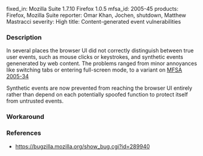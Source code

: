 fixed_in: Mozilla Suite 1.7.10
          Firefox 1.0.5
mfsa_id: 2005-45
products: Firefox, Mozilla Suite
reporter: Omar Khan, Jochen, shutdown, Matthew Mastracci
severity: High
title: Content-generated event vulnerabilities

<h3>Description</h3>

<p>In several places the browser UI did not correctly distinguish between true
user events, such as mouse clicks or keystrokes, and synthetic events
genenerated by web content. The problems ranged from minor annoyances like
switching tabs or entering full-screen mode, to a variant on <a href="mfsa2005-34.html">MFSA 2005-34</a></p>

<p>Synthetic events are now prevented from reaching the browser UI entirely
rather than depend on each potentially spoofed function to protect
itself from untrusted events.</p>

<h3>Workaround</h3>

<h3>References</h3>

<ul>
<li><a href="https://bugzilla.mozilla.org/show_bug.cgi?id=289940">
https://bugzilla.mozilla.org/show_bug.cgi?id=289940</a></li>
</ul>



